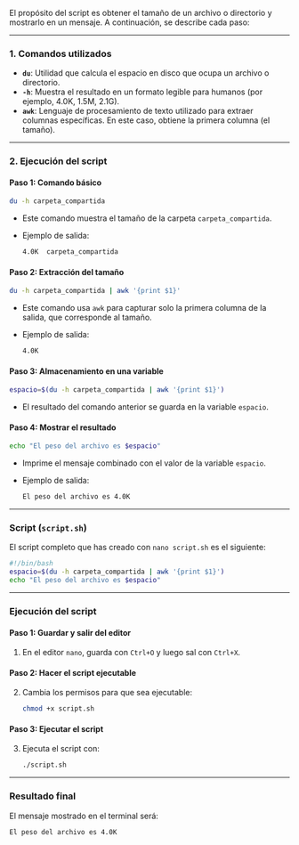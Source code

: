 
El propósito del script es obtener el tamaño de un archivo o directorio y mostrarlo en un mensaje. A continuación, se describe cada paso:

---

### 1. **Comandos utilizados**

- **`du`**: Utilidad que calcula el espacio en disco que ocupa un archivo o directorio.
- **`-h`**: Muestra el resultado en un formato legible para humanos (por ejemplo, 4.0K, 1.5M, 2.1G).
- **`awk`**: Lenguaje de procesamiento de texto utilizado para extraer columnas específicas. En este caso, obtiene la primera columna (el tamaño).

---

### 2. **Ejecución del script**

#### Paso 1: Comando básico

```bash
du -h carpeta_compartida
```

- Este comando muestra el tamaño de la carpeta `carpeta_compartida`.
- Ejemplo de salida:
    
    ```bash
    4.0K  carpeta_compartida
    ```
    

#### Paso 2: Extracción del tamaño

```bash
du -h carpeta_compartida | awk '{print $1}'
```

- Este comando usa `awk` para capturar solo la primera columna de la salida, que corresponde al tamaño.
- Ejemplo de salida:
    
    ```bash
    4.0K
    ```
    

#### Paso 3: Almacenamiento en una variable

```bash
espacio=$(du -h carpeta_compartida | awk '{print $1}')
```

- El resultado del comando anterior se guarda en la variable `espacio`.

#### Paso 4: Mostrar el resultado

```bash
echo "El peso del archivo es $espacio"
```

- Imprime el mensaje combinado con el valor de la variable `espacio`.
- Ejemplo de salida:
    
    ```bash
    El peso del archivo es 4.0K
    ```
    

---

### Script (`script.sh`)

El script completo que has creado con `nano script.sh` es el siguiente:

```bash
#!/bin/bash
espacio=$(du -h carpeta_compartida | awk '{print $1}')
echo "El peso del archivo es $espacio"
```

---

### Ejecución del script

#### Paso 1: Guardar y salir del editor

1. En el editor `nano`, guarda con `Ctrl+O` y luego sal con `Ctrl+X`.

#### Paso 2: Hacer el script ejecutable

2. Cambia los permisos para que sea ejecutable:
    
    ```bash
    chmod +x script.sh
    ```
    

#### Paso 3: Ejecutar el script

3. Ejecuta el script con:
    
    ```bash
    ./script.sh
    ```
    

---

### Resultado final

El mensaje mostrado en el terminal será:

```bash
El peso del archivo es 4.0K
```


